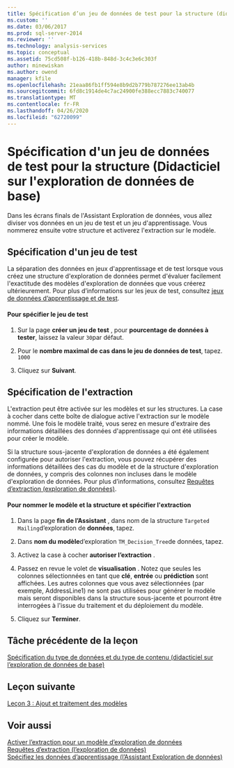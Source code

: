 ```yaml
---
title: Spécification d’un jeu de données de test pour la structure (didacticiel sur l’exploration de données de base) | Microsoft Docs
ms.custom: ''
ms.date: 03/06/2017
ms.prod: sql-server-2014
ms.reviewer: ''
ms.technology: analysis-services
ms.topic: conceptual
ms.assetid: 75cd508f-b126-418b-848d-3c4c3e6c303f
author: minewiskan
ms.author: owend
manager: kfile
ms.openlocfilehash: 21eaa86fb1ff594e8b9d2b779b787276ee13ab4b
ms.sourcegitcommit: 6fd8c1914de4c7ac24900fe388ecc7883c740077
ms.translationtype: MT
ms.contentlocale: fr-FR
ms.lasthandoff: 04/26/2020
ms.locfileid: "62720099"
---
```

# <a name="specifying-a-testing-data-set-for-the-structure-basic-data-mining-tutorial"></a>Spécification d'un jeu de données de test pour la structure (Didacticiel sur l'exploration de données de base)
  Dans les écrans finals de l'Assistant Exploration de données, vous allez diviser vos données en un jeu de test et un jeu d'apprentissage. Vous nommerez ensuite votre structure et activerez l'extraction sur le modèle.  
  
## <a name="specifying-a-testing-set"></a>Spécification d'un jeu de test  
 La séparation des données en jeux d'apprentissage et de test lorsque vous créez une structure d'exploration de données permet d'évaluer facilement l'exactitude des modèles d'exploration de données que vous créerez ultérieurement. Pour plus d’informations sur les jeux de test, consultez [jeux de données d’apprentissage et de test](../../2014/analysis-services/data-mining/training-and-testing-data-sets.md).  
  
#### <a name="to-specify-the-testing-set"></a>Pour spécifier le jeu de test  
  
1.  Sur la page **créer un jeu de test** , pour **pourcentage de données à tester**, laissez la valeur `30`par défaut.  
  
2.  Pour le **nombre maximal de cas dans le jeu de données de test**, tapez. `1000`  
  
3.  Cliquez sur **Suivant**.  
  
## <a name="specifying-drillthrough"></a>Spécification de l'extraction  
 L'extraction peut être activée sur les modèles et sur les structures. La case à cocher dans cette boîte de dialogue active l'extraction sur le modèle nommé. Une fois le modèle traité, vous serez en mesure d'extraire des informations détaillées des données d'apprentissage qui ont été utilisées pour créer le modèle.  
  
 Si la structure sous-jacente d'exploration de données a été également configurée pour autoriser l'extraction, vous pouvez récupérer des informations détaillées des cas du modèle et de la structure d'exploration de données, y compris des colonnes non incluses dans le modèle d'exploration de données. Pour plus d’informations, consultez [Requêtes d’extraction &#40;exploration de données&#41;](../../2014/analysis-services/data-mining/drillthrough-queries-data-mining.md).  
  
#### <a name="to-name-the-model-and-structure-and-specify-drillthrough"></a>Pour nommer le modèle et la structure et spécifier l'extraction  
  
1.  Dans la page **fin de l’Assistant** , dans nom de la structure `Targeted Mailing`d’exploration de **données**, tapez.  
  
2.  Dans **nom du modèle**d’exploration `TM_Decision_Tree`de données, tapez.  
  
3.  Activez la case à cocher **autoriser l’extraction** .  
  
4.  Passez en revue le volet de **visualisation** . Notez que seules les colonnes sélectionnées en tant que **clé**, **entrée** ou **prédiction** sont affichées. Les autres colonnes que vous avez sélectionnées (par exemple, AddressLine1) ne sont pas utilisées pour générer le modèle mais seront disponibles dans la structure sous-jacente et pourront être interrogées à l'issue du traitement et du déploiement du modèle.  
  
5.  Cliquez sur **Terminer**.  
  
## <a name="previous-task-in-lesson"></a>Tâche précédente de la leçon  
 [Spécification du type de données et du type de contenu &#40;didacticiel sur l’exploration de données de base&#41;](../../2014/tutorials/specifying-the-data-type-and-content-type-basic-data-mining-tutorial.md)  
  
## <a name="next-lesson"></a>Leçon suivante  
 [Leçon 3 : Ajout et traitement des modèles](../../2014/tutorials/lesson-3-adding-and-processing-models.md)  
  
## <a name="see-also"></a>Voir aussi  
 [Activer l’extraction pour un modèle d’exploration de données](../../2014/analysis-services/data-mining/enable-drillthrough-for-a-mining-model.md)   
 [Requêtes d’extraction &#40;l’exploration de données&#41;](../../2014/analysis-services/data-mining/drillthrough-queries-data-mining.md)   
 [Spécifiez les données d’apprentissage &#40;l’Assistant Exploration de données&#41;](../../2014/analysis-services/specify-the-training-data-data-mining-wizard.md)  
  
  
